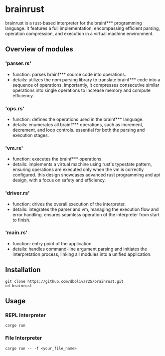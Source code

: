 # brainrust

brainrust is a rust-based interpreter for the brainf\*\*\* programming language.
it features a full implementation, encompassing efficient parsing, operation
compression, and execution in a virtual machine environment.

## Overview of modules

### 'parser.rs'

- function: parses brainf\*\*\* source code into operations.
- details: utilizes the nom parsing library to translate brainf\*\*\* code into
  a sequence of operations. importantly, it compresses consecutive similar
  operations into single operations to increase memory and compute efficiency.

### 'ops.rs'

- function: defines the operations used in the brainf\*\*\* language.
- details: enumerates all brainf\*\*\* operations, such as increment, decrement,
  and loop controls. essential for both the parsing and execution stages.

### 'vm.rs'

- function: executes the brainf\*\*\* operations.
- details: implements a virtual machine using rust's typestate pattern, ensuring
  operations are executed only when the vm is correctly configured. this design
  showcases advanced rust programming and api design, with a focus on safety and
  efficiency.

### 'driver.rs'

- function: drives the overall execution of the interpreter.
- details: integrates the parser and vm, managing the execution flow and error
  handling. ensures seamless operation of the interpreter from start to finish.

### 'main.rs'

- function: entry point of the application.
- details: handles command-line argument parsing and initiates the
  interpretation process, linking all modules into a unified application.

## Installation

```
git clone https://github.com/dbolivar25/brainrust.git
cd brainrust
```

## Usage

### REPL Interpreter

```
cargo run
```

### File Interpreter

```
cargo run -- -f <your_file_name>
```
